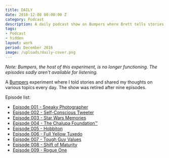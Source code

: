 ```yaml
---
title: DAILY
date: 2016-12-08 00:00:00 Z
category: Podcast
description: A daily podcast show on Bumpers where Brett tells stories and talks about what has been going on.
tags:
- Podcast
- hidden
layout: work
period: December 2016
image: /uploads/daily-cover.png
---
```


_Note: Bumpers, the host of this experiment, is no longer functioning. The
episodes sadly aren't available for listening._

A [Bumpers](https://bumpers.fm/brett) experiment where I told stories
and shared my thoughts on various topics every day. The show was retired
after nine episodes.

Episode list:

- [Episode 001 - Sneaky Photographer](https://bumpers.fm/e/b14v0pv2jgvg02rqohpg)
- [Episode 002 - Self-Conscious Tweeter](https://bumpers.fm/e/b15lrthmr9a002vkmlhg)
- [Episode 003 - Star Wars Memories](https://bumpers.fm/e/b1674togm6cg02ujgu50)
- [Episode 004 - The Chalupa Foundation&trade;](https://bumpers.fm/e/b16ucboet0g002v6pv4g)
- [Episode 005 - Hobbiton](https://bumpers.fm/e/b17ds9dcvco002ihjmgg)
- [Episode 006 - Full Yellow Tuxedo](https://bumpers.fm/e/b1840elq34m002moh1sg)
- [Episode 007 - Tough Guy Values](https://bumpers.fm/e/b18t6ijsvtig02k9hr80)
- [Episode 008 - Shift of Maturity](https://bumpers.fm/e/b19i9mjjumh005bv23t0)
- [Episode 009 - Rogue One](https://bumpers.fm/e/b1a76o7ufdfg02stha8g)
